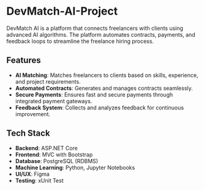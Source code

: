 # DevMatch-AI-Project


DevMatch AI is a platform that connects freelancers with clients using advanced AI algorithms. The platform automates contracts, payments, and feedback loops to streamline the freelance hiring process.

## Features

- **AI Matching**: Matches freelancers to clients based on skills, experience, and project requirements.
- **Automated Contracts**: Generates and manages contracts seamlessly.
- **Secure Payments**: Ensures fast and secure payments through integrated payment gateways.
- **Feedback System**: Collects and analyzes feedback for continuous improvement.

## Tech Stack

- **Backend**: ASP.NET Core
- **Frontend**: MVC with Bootstrap
- **Database**: PostgreSQL (RDBMS)
- **Machine Learning**: Python, Jupyter Notebooks
- **UI/UX**: Figma
- **Testing**: xUnit Test

